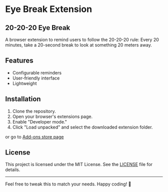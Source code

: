 # Eye Break Extension

## 20-20-20 Eye Break

A browser extension to remind users to follow the 20-20-20 rule: Every 20 minutes, take a 20-second break to look at something 20 meters away.

## Features

- Configurable reminders
- User-friendly interface
- Lightweight

## Installation

1. Clone the repository.
2. Open your browser's extensions page.
3. Enable "Developer mode."
4. Click "Load unpacked" and select the downloaded extension folder.

or go to [Add-ons store page](https://microsoftedge.microsoft.com/)

## License

This project is licensed under the MIT License. See the [LICENSE](LICENSE) file for details.

---

Feel free to tweak this to match your needs. Happy coding! 🚀
